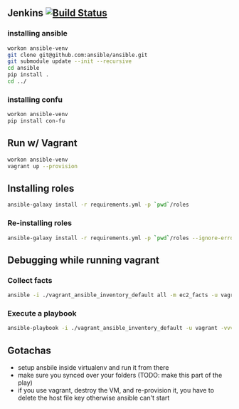 ## Jenkins [![Build Status](https://travis-ci.org/balanced-ops/ansible-jenkins.svg)](https://travis-ci.org/balanced-ops/ansible-jenkins)

### installing ansible
```bash
workon ansible-venv
git clone git@github.com:ansible/ansible.git
git submodule update --init --recursive
cd ansible
pip install .
cd ../
```

### installing confu
```bash
workon ansible-venv
pip install con-fu
```

## Run w/ Vagrant

```bash
workon ansible-venv
vagrant up --provision
```

## Installing roles

```bash
ansible-galaxy install -r requirements.yml -p `pwd`/roles
```

### Re-installing roles

```bash
ansible-galaxy install -r requirements.yml -p `pwd`/roles --ignore-errors
```

## Debugging while running vagrant

### Collect facts

```bash
ansible -i ./vagrant_ansible_inventory_default all -m ec2_facts -u vagrant -vvv -c ssh --private-key ~/.vagrant.d/insecure_private_key
```

### Execute a playbook

```bash
ansible-playbook -i ./vagrant_ansible_inventory_default -u vagrant -vvv -c ssh --private-key ~/.vagrant.d/insecure_private_key site.yml
```


## Gotachas

- setup ansbile inside virtualenv and run it from there
- make sure you synced over your folders (TODO: make this part of the play)
- if you use vagrant, destroy the VM, and re-provision it, you have to delete the host file key otherwise ansible can't start
